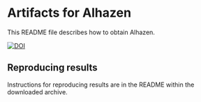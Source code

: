 # Artifacts for Alhazen

This README file describes how to obtain Alhazen. 

[![DOI](https://zenodo.org/badge/DOI/10.5281/zenodo.3902142.svg)](https://doi.org/10.5281/zenodo.3902142)

## Reproducing results

Instructions for reproducing results are in the README within the downloaded archive. 
